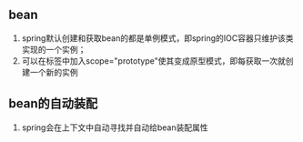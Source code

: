 ## bean

1. spring默认创建和获取bean的都是单例模式，即spring的IOC容器只维护该类实现的一个实例；
2. 可以在<bean>标签中加入scope="prototype"使其变成原型模式，即每获取一次就创建一个新的实例

## bean的自动装配

1. spring会在上下文中自动寻找并自动给bean装配属性